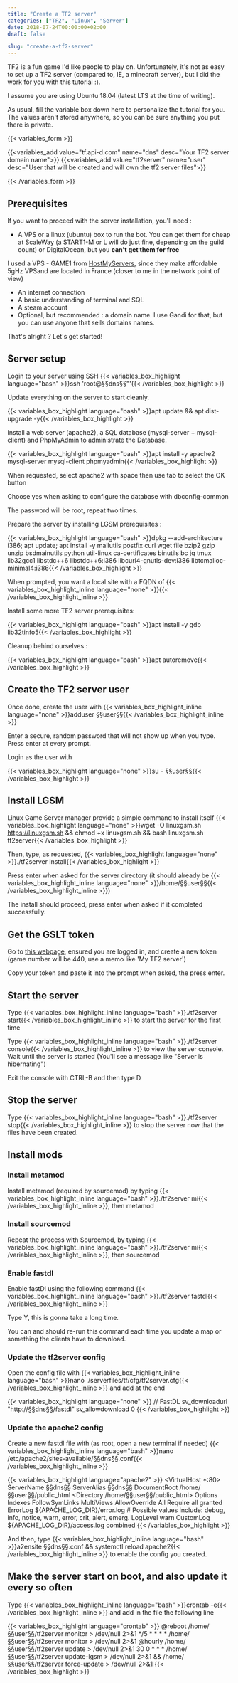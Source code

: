 ```yaml
---
title: "Create a TF2 server"
categories: ["TF2", "Linux", "Server"]
date: 2018-07-24T00:00:00+02:00
draft: false

slug: "create-a-tf2-server"
---
```


TF2 is a fun game I'd like people to play on. Unfortunately, it's not as easy to set up a TF2 server (compared to, IE, a minecraft server), but I did the work for you with this tutorial :).

<!--more-->
I assume you are using Ubuntu 18.04 (latest LTS at the time of writing).

As usual, fill the variable box down here to personalize the tutorial for you. The values aren't stored anywhere, so you can be sure anything you put there is private.

{{< variables_form >}}

{{<variables_add value="tf.api-d.com" name="dns" desc="Your TF2 server domain name">}}
{{<variables_add value="tf2server" name="user" desc="User that will be created and will own the tf2 server files">}}

{{< /variables_form >}}

## Prerequisites

If you want to proceed with the server installation, you'll need :

* A VPS or a linux (ubuntu) box to run the bot. You can get them for cheap at ScaleWay (a START1-M or L will do just fine, depending on the guild count) or DigitalOcean, but you **can't get them for free**

I used a VPS - GAME1 from [HostMyServers](https://www.hostmyservers.fr), since they make affordable 5gHz VPSand are located in France (closer to me in the network point of view)

* An internet connection
* A basic understanding of terminal and SQL
* A steam account
* Optional, but recommended : a domain name. I use Gandi for that, but you can use anyone that sells domains names.

That's alright ? Let's get started!


## Server setup 

Login to your server using SSH
{{< variables_box_highlight language="bash" >}}ssh 'root@§§dns§§"'{{< /variables_box_highlight >}}

Update everything on the server to start cleanly.

{{< variables_box_highlight language="bash" >}}apt update && apt dist-upgrade -y{{< /variables_box_highlight >}}

Install a web server (apache2), a SQL database (mysql-server + mysql-client) and PhpMyAdmin to administrate the Database.

{{< variables_box_highlight language="bash" >}}apt install -y apache2 mysql-server mysql-client phpmyadmin{{< /variables_box_highlight >}}

When requested, select apache2 with space then use tab to select the OK button 

Choose yes when asking to configure the database with dbconfig-common

The password will be root, repeat two times.

Prepare the server by installing LGSM prerequisites :

{{< variables_box_highlight language="bash" >}}dpkg --add-architecture i386; apt update; apt install -y mailutils postfix curl wget file bzip2 gzip unzip bsdmainutils python util-linux ca-certificates binutils bc jq tmux lib32gcc1 libstdc++6 libstdc++6:i386 libcurl4-gnutls-dev:i386 libtcmalloc-minimal4:i386{{< /variables_box_highlight >}}

When prompted, you want a local site with a FQDN of {{< variables_box_highlight_inline language="none" >}}{{< /variables_box_highlight_inline >}}


Install some more TF2 server prerequisites:

{{< variables_box_highlight language="bash" >}}apt install -y gdb lib32tinfo5{{< /variables_box_highlight >}}

Cleanup behind ourselves :

{{< variables_box_highlight language="bash" >}}apt autoremove{{< /variables_box_highlight >}}

## Create the TF2 server user

Once done, create the user with
{{< variables_box_highlight_inline language="none" >}}adduser §§user§§{{< /variables_box_highlight_inline >}}

Enter a secure, random password that will not show up when you type. Press enter at every prompt.

Login as the user with 

{{< variables_box_highlight language="none" >}}su - §§user§§{{< /variables_box_highlight >}}




## Install LGSM

Linux Game Server manager provide a simple command to install itself
{{< variables_box_highlight language="none" >}}wget -O linuxgsm.sh https://linuxgsm.sh && chmod +x linuxgsm.sh && bash linuxgsm.sh tf2server{{< /variables_box_highlight >}}

Then, type, as requested, 
{{< variables_box_highlight language="none" >}}./tf2server install{{< /variables_box_highlight >}}


Press enter when asked for the server directory (it should already be {{< variables_box_highlight_inline language="none" >}}/home/§§user§§{{< /variables_box_highlight_inline >}})

The install should proceed, press enter when asked if it completed successfully.

## Get the GSLT token

Go to [this webpage](https://steamcommunity.com/dev/managegameservers), ensured you are logged in, and create a new token (game number will be 440, use a memo like 'My TF2 server')

Copy your token and paste it into the prompt when asked, the press enter.

## Start the server 

Type {{< variables_box_highlight_inline language="bash" >}}./tf2server start{{< /variables_box_highlight_inline >}} to start the server for the first time

Type {{< variables_box_highlight_inline language="bash" >}}./tf2server console{{< /variables_box_highlight_inline >}} to view the server console. 
Wait until the server is started (You'll see a message like "Server is hibernating")

Exit the console with CTRL-B and then type D

## Stop the server 

Type {{< variables_box_highlight_inline language="bash" >}}./tf2server stop{{< /variables_box_highlight_inline >}} to stop the server now that the files have been created.

## Install mods

### Install metamod

Install metamod (required by sourcemod) by typing {{< variables_box_highlight_inline language="bash" >}}./tf2server mi{{< /variables_box_highlight_inline >}}, then metamod

### Install sourcemod

Repeat the process with Sourcemod, by typing {{< variables_box_highlight_inline language="bash" >}}./tf2server mi{{< /variables_box_highlight_inline >}}, then sourcemod

### Enable fastdl

Enable fastDl using the following command {{< variables_box_highlight_inline language="bash" >}}./tf2server fastdl{{< /variables_box_highlight_inline >}}

Type Y, this is gonna take a long time.

You can and should re-run this command each time you update a map or something the clients have to download.

### Update the tf2server config

Open the config file with {{< variables_box_highlight_inline language="bash" >}}nano ./serverfiles/tf/cfg/tf2server.cfg{{< /variables_box_highlight_inline >}} and add at the end

{{< variables_box_highlight language="none" >}}
// FastDL
sv_downloadurl "http://§§dns§§/fastdl"
sv_allowdownload 0
{{< /variables_box_highlight >}}

### Update the apache2 config

Create a new fastdl file with (as root, open a new terminal if needed) {{< variables_box_highlight_inline language="bash" >}}nano /etc/apache2/sites-available/§§dns§§.conf{{< /variables_box_highlight_inline >}}

{{< variables_box_highlight language="apache2" >}}
<VirtualHost *:80>
        ServerName §§dns§§
        ServerAlias §§dns§§
        DocumentRoot /home/§§user§§/public_html
        <Directory /home/§§user§§/public_html>
                Options Indexes FollowSymLinks MultiViews
                AllowOverride All
                Require all granted
        </Directory>
        ErrorLog ${APACHE_LOG_DIR}/error.log
        # Possible values include: debug, info, notice, warn, error, crit, alert, emerg.
        LogLevel warn
        CustomLog ${APACHE_LOG_DIR}/access.log combined
</VirtualHost>
{{< /variables_box_highlight >}}

And then, type {{< variables_box_highlight_inline language="bash" >}}a2ensite §§dns§§.conf && systemctl reload apache2{{< /variables_box_highlight_inline >}} to enable the config you created. 

## Make the server start on boot, and also update it every so often

Type {{< variables_box_highlight_inline language="bash" >}}crontab -e{{< /variables_box_highlight_inline >}} and add in the file the following line

{{< variables_box_highlight language="crontab" >}}
@reboot /home/§§user§§/tf2server monitor > /dev/null 2>&1
*/5 * * * *  /home/§§user§§/tf2server monitor > /dev/null 2>&1
@hourly /home/§§user§§/tf2server update > /dev/null 2>&1
30 0 * * * /home/§§user§§/tf2server update-lgsm > /dev/null 2>&1 && /home/§§user§§/tf2server force-update > /dev/null 2>&1
{{< /variables_box_highlight >}}

